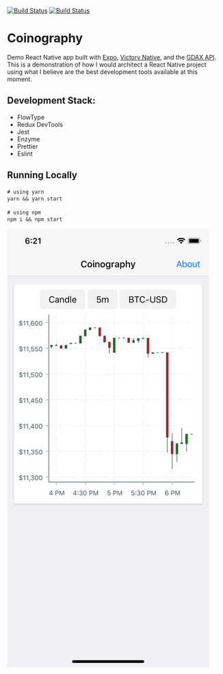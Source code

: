 [![Build Status](https://img.shields.io/travis/echenley/chai-equal-jsx.svg?branch=master)](https://travis-ci.org/echenley/chai-equal-jsx)
[![Build Status](https://img.shields.io/badge/license-MIT-green.svg?style=flat-square)](LICENSE)

# Coinography

Demo React Native app built with [Expo](https://expo.io/), [Victory Native](https://github.com/FormidableLabs/victory-native), and the [GDAX API](https://docs.gdax.com/). This is a demonstration of how I would architect a React Native project using what I believe are the best development tools available at this moment.

## Development Stack:

- FlowType
- Redux DevTools
- Jest
- Enzyme
- Prettier
- Eslint

## Running Locally

```
# using yarn
yarn && yarn start

# using npm
npm i && npm start
```

![App Screenshot](screenshot.png?raw=true)
